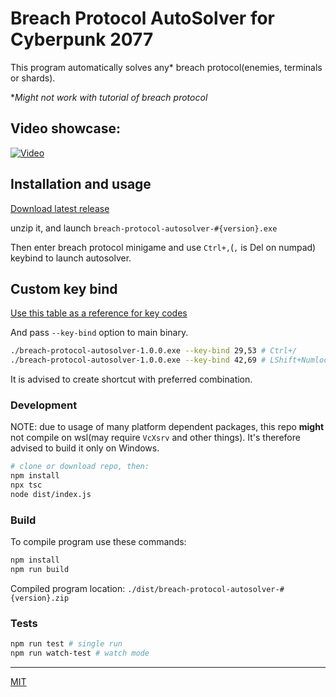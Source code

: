 # Breach Protocol AutoSolver for Cyberpunk 2077

This program automatically solves any\* breach protocol(enemies, terminals or shards).

\*_Might not work with tutorial of breach protocol_

## Video showcase:

[![Video](https://user-images.githubusercontent.com/10232391/111822212-d0fb0e80-88e3-11eb-82de-59fd4d8fd44b.png)](https://user-images.githubusercontent.com/10232391/111820491-dd7e6780-88e1-11eb-9fad-93cf1a07c82a.mp4)

## Installation and usage

[Download latest release](https://github.com/marcincichocki/breach-protocol-autosolver/releases/latest)

unzip it, and launch `breach-protocol-autosolver-#{version}.exe`

Then enter breach protocol minigame and use `Ctrl+,`(`,` is Del on numpad) keybind to launch autosolver.

## Custom key bind

[Use this table as a reference for key codes](https://github.com/torvalds/linux/blob/8b12a62a4e3ed4ae99c715034f557eb391d6b196/include/uapi/linux/input-event-codes.h#L65)

And pass `--key-bind` option to main binary.

```bash
./breach-protocol-autosolver-1.0.0.exe --key-bind 29,53 # Ctrl+/
./breach-protocol-autosolver-1.0.0.exe --key-bind 42,69 # LShift+Numlock
```

It is advised to create shortcut with preferred combination.

### Development

NOTE: due to usage of many platform dependent packages, this repo **might** not compile on wsl(may require `VcXsrv` and other things). It's therefore advised to build it only on Windows.

```bash
# clone or download repo, then:
npm install
npx tsc
node dist/index.js
```

### Build

To compile program use these commands:

```bash
npm install
npm run build
```

Compiled program location: `./dist/breach-protocol-autosolver-#{version}.zip`

### Tests

```bash
npm run test # single run
npm run watch-test # watch mode
```

---

[MIT](./LICENSE.md)
